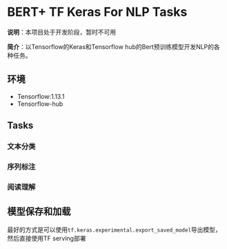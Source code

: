 # BERT+ TF Keras For NLP Tasks
**说明**：本项目处于开发阶段，暂时不可用

**简介**：以Tensorflow的Keras和Tensorflow hub的Bert预训练模型开发NLP的各种任务。
## 环境
- Tensorflow:1.13.1
- Tensorflow-hub

## Tasks
### 文本分类
### 序列标注
### 阅读理解

## 模型保存和加载
最好的方式是可以使用`tf.keras.experimental.export_saved_model`导出模型，然后直接使用TF serving部署

